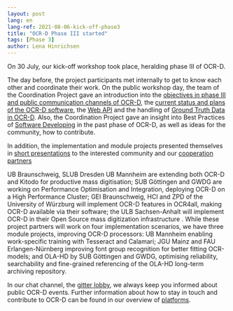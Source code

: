 ```yaml
---
layout: post
lang: en
lang-ref: 2021-08-06-kick-off-phase3
title: "OCR-D Phase III started"
tags: [Phase 3]
author: Lena Hinrichsen
---
```


On 30 July, our kick-off workshop took place, heralding phase III of OCR-D. 

The day before, the project participants met internally to get to know each other and coordinate their work. On the public workshop day, the team of the Coordination Project gave an introduction into the [objectives in phase III and public communication channels of OCR-D](https://ocr-d.de/assets/kick-off/phase3.pdf), the [current status and plans of the OCR-D software](https://ocr-d.de/assets/kick-off/spec_core_ocrd_all.pdf), the [Web API](https://ocr-d.de/assets/kick-off/api.pdf) and the handling of [Ground Truth Data in OCR-D](https://ocr-d.de/assets/kick-off/gt.pdf). Also, the Coordination Project gave an insight into Best Practices of [Software Developing](https://ocr-d.de/assets/kick-off/software-developing.pdf) in the past phase of OCR-D, as well as ideas for the community, how to contribute. 

In addition, the implementation and module projects presented themselves in [short presentations](https://ocr-d.de/assets/kick-off/lightning-talks.pdf) to the interested community and our [cooperation partners](https://ocr-d.de/en/contact#cooperation-partners)

UB Braunschweig, SLUB Dresden UB Mannheim are extending both OCR-D and Kitodo for productive mass digitisation; SUB Göttingen and GWDG are working on Performance Optimisation and Integration, deploying OCR-D on a High Performance Cluster; GEI Braunschweig, HCI and ZPD of the University of Würzburg will implement OCR-D features in OCR4all, making OCR-D available via their software; the ULB Sachsen-Anhalt will implement OCR-D in their Open Source mass digitization infrastructure .
While these project partners will work on four implementation scenarios, we have three module projects, improving OCR-D processors: UB Mannheim enabling work-specific training with Tesseract and Calamari; JGU Mainz and FAU Erlangen-Nürnberg improving font group recognition for better fitting OCR-models; and OLA-HD by SUB Göttingen and GWDG, optimising reliability, searchability and fine-grained referencing of the OLA-HD long-term archiving repository.

In our chat channel, the [gitter lobby](https://gitter.im/OCR-D/Lobby), we always keep you informed about public OCR-D events. Further information about how to stay in touch and contribute to OCR-D can be found in our overview of [platforms](https://ocr-d.de/en/platforms).
